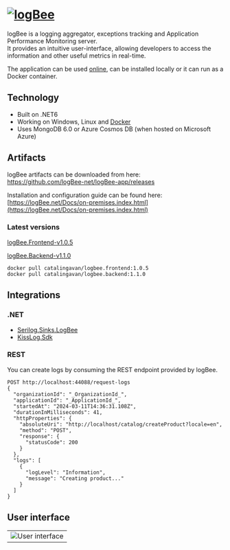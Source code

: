 # [![logBee](https://github.com/logBee-net/logBee-app/assets/39127098/d1436229-983d-41e7-bcff-7288601bf2d0)](https://logbee.net)

logBee is a logging aggregator, exceptions tracking and Application Performance Monitoring server. <br/>
It provides an intuitive user-interface, allowing developers to access the information and other useful metrics in real-time.

The application can be used [online](https://logbee.net), can be installed locally or it can run as a Docker container.

## Technology

- Built on .NET6
- Working on Windows, Linux and [Docker](Docker/README.md)
- Uses MongoDB 6.0 or Azure Cosmos DB (when hosted on Microsoft Azure)

## Artifacts

logBee artifacts can be downloaded from here: <br/>
<https://github.com/logBee-net/logBee-app/releases>

Installation and configuration guide can be found here: <br/>
[https://logBee.net/Docs/on-premises.index.html](https://logBee.net/Docs/on-premises.index.html)

### Latest versions

[logBee.Frontend-v1.0.5](https://github.com/logBee-net/logBee-app/releases/tag/logBee.Frontend-v1.0.5)

[logBee.Backend-v1.1.0](https://github.com/logBee-net/logBee-app/releases/tag/logBee.Backend-v1.1.0)

```none
docker pull catalingavan/logbee.frontend:1.0.5
docker pull catalingavan/logbee.backend:1.1.0
```

## Integrations

### .NET

- [Serilog.Sinks.LogBee](https://github.com/catalingavan/serilog-sinks-logbee)
- [KissLog.Sdk](https://github.com/catalingavan/KissLog.Sdk)

### REST

You can create logs by consuming the REST endpoint provided by logBee.

```
POST http://localhost:44088/request-logs
{
  "organizationId": "_OrganizationId_",
  "applicationId": "_ApplicationId_",
  "startedAt": "2024-03-11T14:36:31.108Z",
  "durationInMilliseconds": 41,
  "httpProperties": {
    "absoluteUri": "http://localhost/catalog/createProduct?locale=en",
    "method": "POST",
    "response": {
      "statusCode": 200
    }
  },
  "logs": [
    {
      "logLevel": "Information",
      "message": "Creating product..."
    }
  ]
}
```

## User interface

<table><tr><td>
    <img alt="User interface" src="https://github.com/logBee-net/logBee-app/assets/39127098/44c8686b-bc24-4c4e-9fd8-155da9826a08" />
</td></tr></table>
